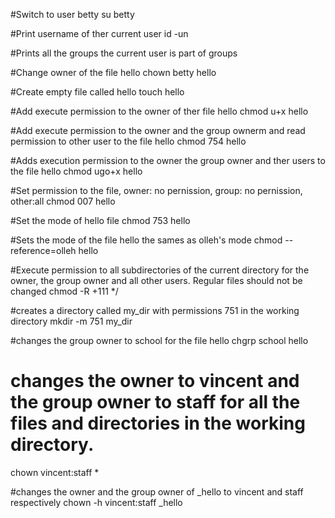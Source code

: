 #Switch to user betty
su betty

#Print username of ther current user
id -un

#Prints all the groups the current user is part of
groups

#Change owner of the file hello
chown betty hello

#Create empty file called hello
touch hello

#Add execute permission to the owner of ther file hello
chmod u+x hello

#Add execute permission to the owner and the group ownerm and read permission to other user to the file hello
chmod 754 hello

#Adds execution permission to the owner the group owner and ther users to the file hello
chmod ugo+x hello

#Set permission to the file, owner: no pernission, group: no pernission, other:all
chmod 007 hello

#Set the mode of hello file
chmod 753 hello

#Sets the mode of the file hello the sames as olleh's mode
chmod --reference=olleh hello

#Execute permission to all subdirectories of the current directory for the owner, the group owner and all other users. Regular files should not be changed
chmod -R +111 */

#creates a directory called my_dir with permissions 751 in the working directory
mkdir -m 751 my_dir

#changes the group owner to school for the file hello
chgrp school hello

# changes the owner to vincent and the group owner to staff for all the files and directories in the working directory.
chown vincent:staff *

#changes the owner and the group owner of _hello to vincent and staff respectively
chown -h vincent:staff _hello


